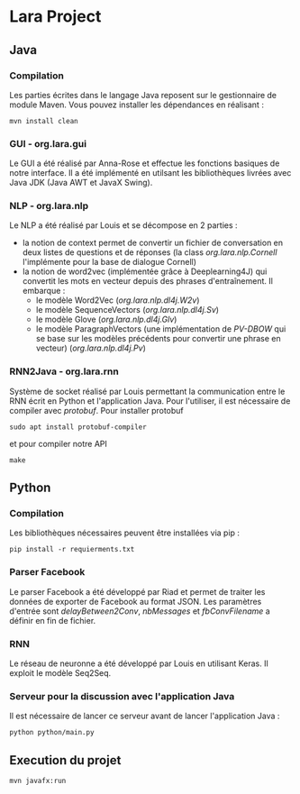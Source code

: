 # Lara Project

## Java
### Compilation
Les parties écrites dans le langage Java reposent sur le gestionnaire de module Maven. Vous pouvez installer les dépendances en réalisant :
```
mvn install clean
```
### GUI - org.lara.gui
Le GUI a été réalisé par Anna-Rose et effectue les fonctions basiques de notre interface. Il a été implémenté en utilsant les bibliothèques livrées avec Java JDK (Java AWT et JavaX Swing).
### NLP - org.lara.nlp
Le NLP a été réalisé par Louis et se décompose en 2 parties :
* la notion de context permet de convertir un fichier de conversation en deux listes de questions et de réponses (la class *org.lara.nlp.Cornell* l'implémente pour la base de dialogue Cornell)
* la notion de word2vec (implémentée grâce à Deeplearning4J) qui convertit les mots en vecteur depuis des phrases d'entraînement. Il embarque :
    - le modèle Word2Vec (*org.lara.nlp.dl4j.W2v*)
    - le modèle SequenceVectors (*org.lara.nlp.dl4j.Sv*)
    - le modèle Glove (*org.lara.nlp.dl4j.Glv*)
    - le modèle ParagraphVectors (une implémentation de *PV-DBOW* qui se base sur les modèles précédents pour convertir une phrase en vecteur)  (*org.lara.nlp.dl4j.Pv*)
### RNN2Java - org.lara.rnn
Système de socket réalisé par Louis permettant la communication entre le RNN écrit en Python et l'application Java. Pour l'utiliser, il est nécessaire de compiler avec _protobuf_. Pour installer protobuf
```
sudo apt install protobuf-compiler
```
et pour compiler notre API
```
make
```

## Python
### Compilation
Les bibliothèques nécessaires peuvent être installées via pip :
```
pip install -r requierments.txt
```
### Parser Facebook
Le parser Facebook a été développé par Riad et permet de traiter les données de exporter de Facebook au format JSON. Les paramètres d'entrée sont *delayBetween2Conv*, *nbMessages* et *fbConvFilename* a définir en fin de fichier.
### RNN
Le réseau de neuronne a été développé par Louis en utilisant Keras. Il exploit le modèle Seq2Seq.
### Serveur pour la discussion avec l'application Java
Il est nécessaire de lancer ce serveur avant de lancer l'application Java :
```
python python/main.py
```

## Execution du projet
```
mvn javafx:run
```